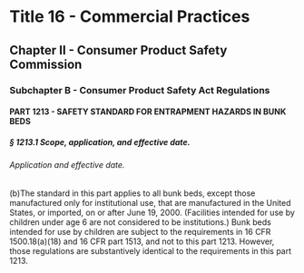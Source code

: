 
# Title 16 - Commercial Practices
## Chapter II - Consumer Product Safety Commission
### Subchapter B - Consumer Product Safety Act Regulations
#### PART 1213 - SAFETY STANDARD FOR ENTRAPMENT HAZARDS IN BUNK BEDS
##### § 1213.1 Scope, application, and effective date.
###### Application and effective date.

(b)The standard in this part applies to all bunk beds, except those manufactured only for institutional use, that are manufactured in the United States, or imported, on or after June 19, 2000. (Facilities intended for use by children under age 6 are not considered to be institutions.) Bunk beds intended for use by children are subject to the requirements in 16 CFR 1500.18(a)(18) and 16 CFR part 1513, and not to this part 1213. However, those regulations are substantively identical to the requirements in this part 1213.

